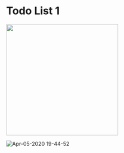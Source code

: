 
# Todo List 1

<img width="300" src="https://user-images.githubusercontent.com/26485327/78473842-4a066200-7776-11ea-8e77-75e75a9b7dec.jpeg">


![Apr-05-2020 19-44-52](https://user-images.githubusercontent.com/26485327/78473801-fa279b00-7775-11ea-9e31-34a37761ed02.gif)
